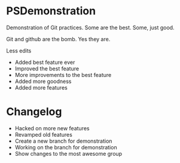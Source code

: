 PSDemonstration
===============

Demonstration of Git practices.  Some are the best.  Some, just good.

Git and github are the bomb.  Yes they are.

Less edits

- Added best feature ever
- Improved the best feature
- More improvements to the best feature
- Added more goodness
- Added more features

Changelog
=========
- Hacked on more new features
- Revamped old features
- Create a new branch for demonstration
- Working on the branch for demonstration
- Show changes to the most awesome group

